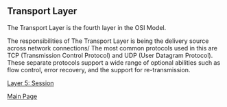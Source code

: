## Transport Layer

The Transport Layer is the fourth layer in the OSI Model.

The responsibilities of The Transport Layer is being the delivery source across network connections/ The most common protocols used in this are TCP (Transmission Control Protocol) and UDP (User Datagram Protocol). These separate protocols support a wide range of optional abilities such as flow control, error recovery, and the support for re-transmission. 


[Layer 5: Session](https://github.com/HaileyJessee/FinalProject-OSI/blob/main/SessionLayer.md)

[Main Page](https://github.com/HaileyJessee/FinalProject-OSI)
